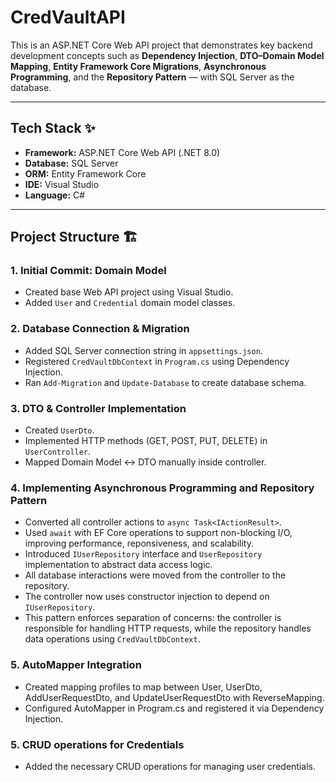 # CredVaultAPI

This is an ASP.NET Core Web API project that demonstrates key backend development concepts such as **Dependency Injection**, **DTO–Domain Model Mapping**, **Entity Framework Core Migrations**, **Asynchronous Programming**, and the **Repository Pattern** — with SQL Server as the database.

---

## Tech Stack ✨

- **Framework:** ASP.NET Core Web API (.NET 8.0)
- **Database:** SQL Server
- **ORM:** Entity Framework Core
- **IDE:** Visual Studio 
- **Language:** C#

---

## Project Structure 🏗️

### 1. Initial Commit: Domain Model
- Created base Web API project using Visual Studio.
- Added `User` and `Credential` domain model classes.

### 2. Database Connection & Migration
- Added SQL Server connection string in `appsettings.json`.
- Registered `CredVaultDbContext` in `Program.cs` using Dependency Injection.
- Ran `Add-Migration` and `Update-Database` to create database schema.

### 3. DTO & Controller Implementation
- Created `UserDto`.
- Implemented HTTP methods (GET, POST, PUT, DELETE) in `UserController`.
- Mapped Domain Model ↔ DTO manually inside controller.

### 4. Implementing Asynchronous Programming and Repository Pattern
- Converted all controller actions to `async Task<IActionResult>`.
- Used `await` with EF Core operations to support non-blocking I/O, improving performance, reponsiveness, and scalability.
- Introduced `IUserRepository` interface and `UserRepository` implementation to abstract data access logic.
- All database interactions were moved from the controller to the repository.
- The controller now uses constructor injection to depend on `IUserRepository`.
- This pattern enforces separation of concerns: the controller is responsible for handling HTTP requests, while the repository handles data operations using `CredVaultDbContext`.

### 5. AutoMapper Integration
- Created mapping profiles to map between User, UserDto, AddUserRequestDto, and UpdateUserRequestDto with ReverseMapping.
- Configured AutoMapper in Program.cs and registered it via Dependency Injection.

### 5. CRUD operations for Credentials 
- Added the necessary CRUD operations for managing user credentials.






